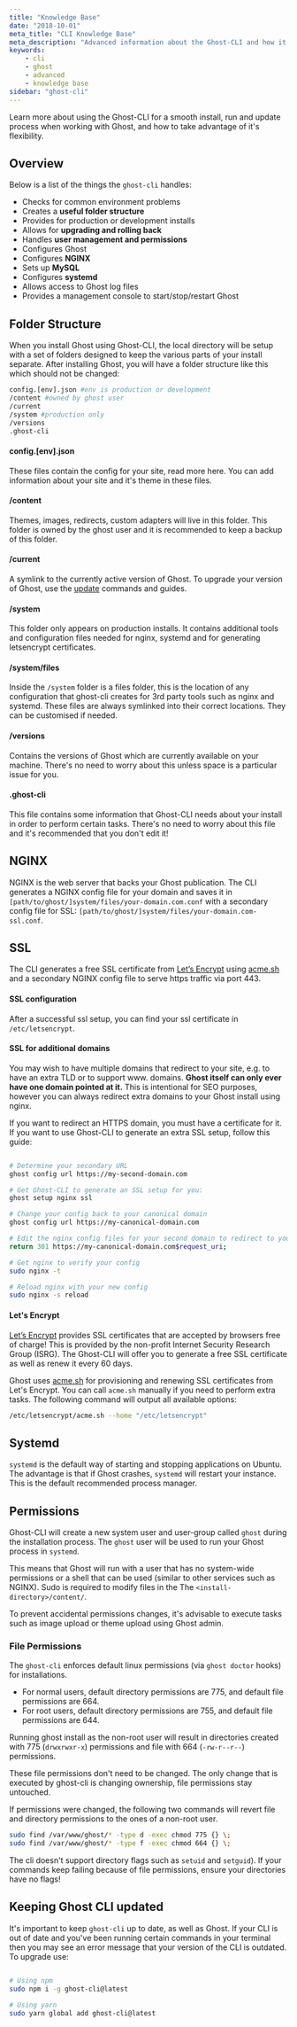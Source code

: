 ```yaml
---
title: "Knowledge Base"
date: "2018-10-01"
meta_title: "CLI Knowledge Base"
meta_description: "Advanced information about the Ghost-CLI and how it works!"
keywords:
    - cli
    - ghost
    - advanced
    - knowledge base
sidebar: "ghost-cli"
---
```


Learn more about using the Ghost-CLI for a smooth install, run and update process when working with Ghost, and how to take advantage of it's flexibility. 


## Overview

Below is a list of the things the `ghost-cli` handles: 

- Checks for common environment problems
- Creates a **useful folder structure**
- Provides for production or development installs
- Allows for **upgrading and rolling back**
- Handles **user management and permissions**
- Configures Ghost
- Configures **NGINX**
- Sets up **MySQL**
- Configures **systemd**
- Allows access to Ghost log files
- Provides a management console to start/stop/restart Ghost



## Folder Structure

When you install Ghost using Ghost-CLI, the local directory will be setup with a set of folders designed to keep the various parts of your install separate. After installing Ghost, you will have a folder structure like this which should not be changed:

```bash
config.[env].json #env is production or development
/content #owned by ghost user
/current
/system #production only
/versions
.ghost-cli
```

#### config.[env].json

These files contain the config for your site, read more here. 
You can add information about your site and it's theme in these files. 

#### /content

Themes, images, redirects, custom adapters will live in this folder. This folder is owned by the ghost user and it is recommended to keep a backup of this folder. 

#### /current

A symlink to the currently active version of Ghost. To upgrade your version of Ghost, use the [update](/api/ghost-cli/update/) commands and guides.

#### /system

This folder only appears on production installs. It contains additional tools and configuration files needed for nginx, systemd and for generating letsencrypt certificates.

#### /system/files

Inside the `/system` folder is a files folder, this is the location of any configuration that ghost-cli creates for 3rd party tools such as nginx and systemd. These files are always symlinked into their correct locations. They can be customised if needed.

#### /versions

Contains the versions of Ghost which are currently available on your machine. There's no need to worry about this unless space is a particular issue for you.

#### .ghost-cli

This file contains some information that Ghost-CLI needs about your install in order to perform certain tasks. There's no need to worry about this file and it's recommended that you don't edit it! 


## NGINX

NGINX is the web server that backs your Ghost publication. The CLI generates a NGINX config file for your domain and saves it in `[path/to/ghost/]system/files/your-domain.com.conf` with a secondary config file for SSL: `[path/to/ghost/]system/files/your-domain.com-ssl.conf`.

## SSL

The CLI generates a free SSL certificate from [Let’s Encrypt](#section-let-s-encrypt) using [acme.sh](#section-let-s-encrypt) and a secondary NGINX config file to serve https traffic via port 443.

#### SSL configuration

After a successful ssl setup, you can find your ssl certificate in `/etc/letsencrypt`. 


#### SSL for additional domains

You may wish to have multiple domains that redirect to your site, e.g. to have an extra TLD or to support www. domains. **Ghost itself can only ever have one domain pointed at it.** This is intentional for SEO purposes, however you can always redirect extra domains to your Ghost install using nginx.

If you want to redirect an HTTPS domain, you must have a certificate for it. If you want to use Ghost-CLI to generate an extra SSL setup, follow this guide:

```bash

# Determine your secondary URL
ghost config url https://my-second-domain.com

# Get Ghost-CLI to generate an SSL setup for you:
ghost setup nginx ssl

# Change your config back to your canonical domain
ghost config url https://my-canonical-domain.com

# Edit the nginx config files for your second domain to redirect to your canonical domain. In both files replace the content of the first location block with: 
return 301 https://my-canonical-domain.com$request_uri;

# Get nginx to verify your config
sudo nginx -t

# Reload nginx with your new config
sudo nginx -s reload
```


#### Let's Encrypt

[Let’s Encrypt](https://letsencrypt.org/) provides SSL certificates that are accepted by browsers free of charge! This is provided by the non-profit Internet Security Research Group (ISRG). The Ghost-CLI will offer you to generate a free SSL certificate as well as renew it every 60 days.

Ghost uses [acme.sh](https://github.com/Neilpang/acme.sh) for provisioning and renewing SSL certificates from Let's Encrypt. You can call `acme.sh` manually if you need to perform extra tasks. The following command will output all available options:

```bash
/etc/letsencrypt/acme.sh --home "/etc/letsencrypt"
```


## Systemd

`systemd` is the default way of starting and stopping applications on Ubuntu. The advantage is that if Ghost crashes, `systemd` will restart your instance. This is the default recommended process manager. 

## Permissions

Ghost-CLI will create a new system user and user-group called `ghost` during the installation process. The `ghost` user will be used to run your Ghost process in `systemd`.

This means that Ghost will run with a user that has no system-wide permissions or a shell that can be used (similar to other services such as NGINX). Sudo is required to modify files in the The  `<install-directory>/content/`.

To prevent accidental permissions changes, it's advisable to execute tasks such as image upload or theme upload using Ghost admin. 


### File Permissions

The `ghost-cli` enforces default linux permissions (via `ghost doctor` hooks) for installations.

- For normal users, default directory permissions are 775, and default file permissions are 664.
- For root users, default directory permissions are 755, and default file permissions are 644.

Running ghost install as the non-root user will result in directories created with 775 (`drwxrwxr-x`) permissions and file with 664 (`-rw-r--r--`) permissions.

These file permissions don't need to be changed. The only change that is executed by ghost-cli is changing ownership, file permissions stay untouched.

If permissions were changed, the following two commands will revert file and directory permissions to the ones of a non-root user.

```bash
sudo find /var/www/ghost/* -type d -exec chmod 775 {} \;
sudo find /var/www/ghost/* -type f -exec chmod 664 {} \;
```

The cli doesn't support directory flags such as `setuid` and `setguid`). If your commands keep failing because of file permissions, ensure your directories have no flags!

## Keeping Ghost CLI updated

It's important to keep `ghost-cli` up to date, as well as Ghost. If your CLI is out of date and you've been running certain commands in your terminal then you may see an error message that your version of the CLI is outdated. To upgrade use: 

```bash

# Using npm
sudo npm i -g ghost-cli@latest

# Using yarn
sudo yarn global add ghost-cli@latest
```
